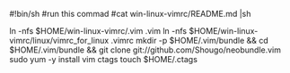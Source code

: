 #!bin/sh
#run this commad
#cat win-linux-vimrc/README.md |sh

ln -nfs $HOME/win-linux-vimrc/.vim .vim
ln -nfs $HOME/win-linux-vimrc/linux/vimrc_for_linux .vimrc
mkdir -p $HOME/.vim/bundle && cd $HOME/.vim/bundle && git clone git://github.com/Shougo/neobundle.vim
sudo yum -y install vim ctags
touch $HOME/.ctags
